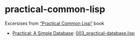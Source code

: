 # practical-common-lisp

Excersises from [“Practical Common Lisp”](http://www.gigamonkeys.com/book/) book

* [Practical: A Simple Database](http://www.gigamonkeys.com/book/practical-a-simple-database.html): [003_practical-database.lisp](003_practical-database.lisp)

